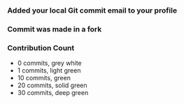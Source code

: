 ### Added your local Git commit email to your profile

### Commit was made in a fork

### Contribution Count
- 0 commits, grey white
- 1 commits, light green
- 10 commits, green
- 20 commits, solid green
- 30 commits, deep green
